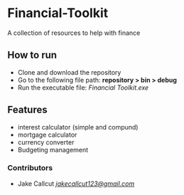 # Financial-Toolkit
 A collection of resources to help with finance

## How to run
- Clone and download the repository
- Go to the following file path:
    **repository > bin > debug**
- Run the executable file:
    *Financial Toolkit.exe*

## Features
- interest calculator (simple and compund)
- mortgage calculator
- currency converter
- Budgeting management

### Contributors
- Jake Callcut 
*<jakecallcut123@gmail.com>*

